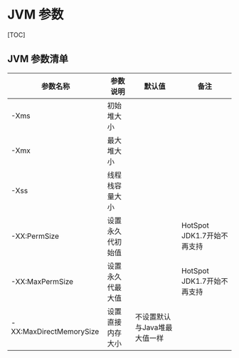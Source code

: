 # JVM 参数

[TOC]

## JVM 参数清单

| 参数名称                | 参数说明         | 默认值                       | 备注                       |
| ----------------------- | ---------------- | ---------------------------- | -------------------------- |
| -Xms                    | 初始堆大小       |                              |                            |
| -Xmx                    | 最大堆大小       |                              |                            |
| -Xss                    | 线程栈容量大小   |                              |                            |
| -XX:PermSize            | 设置永久代初始值 |                              | HotSpot JDK1.7开始不再支持 |
| -XX:MaxPermSize         | 设置永久代最大值 |                              | HotSpot JDK1.7开始不再支持 |
| -XX:MaxDirectMemorySize | 设置直接内存大小 | 不设置默认与Java堆最大值一样 |                            |

